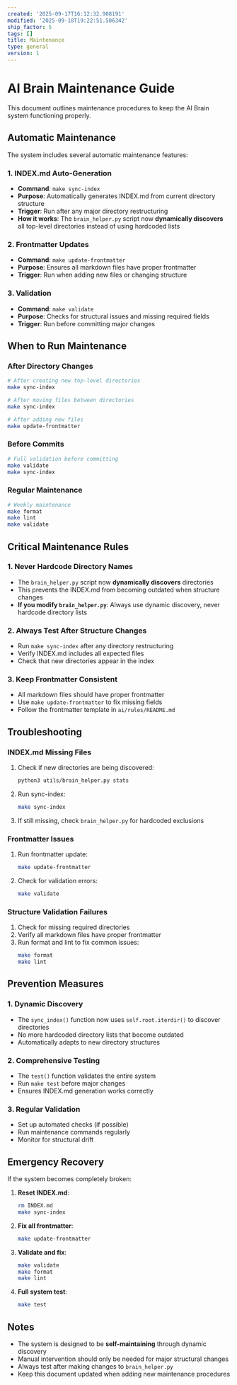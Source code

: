 ```yaml
---
created: '2025-09-17T16:12:32.908191'
modified: '2025-09-18T19:22:51.506342'
ship_factor: 5
tags: []
title: Maintenance
type: general
version: 1
---
```


# AI Brain Maintenance Guide

This document outlines maintenance procedures to keep the AI Brain system functioning properly.

## Automatic Maintenance

The system includes several automatic maintenance features:

### 1. INDEX.md Auto-Generation
- **Command**: `make sync-index`
- **Purpose**: Automatically generates INDEX.md from current directory structure
- **Trigger**: Run after any major directory restructuring
- **How it works**: The `brain_helper.py` script now **dynamically discovers** all top-level directories instead of using hardcoded lists

### 2. Frontmatter Updates
- **Command**: `make update-frontmatter`
- **Purpose**: Ensures all markdown files have proper frontmatter
- **Trigger**: Run when adding new files or changing structure

### 3. Validation
- **Command**: `make validate`
- **Purpose**: Checks for structural issues and missing required fields
- **Trigger**: Run before committing major changes

## When to Run Maintenance

### After Directory Changes
```bash
# After creating new top-level directories
make sync-index

# After moving files between directories
make sync-index

# After adding new files
make update-frontmatter
```

### Before Commits
```bash
# Full validation before committing
make validate
make sync-index
```

### Regular Maintenance
```bash
# Weekly maintenance
make format
make lint
make validate
```

## Critical Maintenance Rules

### 1. Never Hardcode Directory Names
- The `brain_helper.py` script now **dynamically discovers** directories
- This prevents the INDEX.md from becoming outdated when structure changes
- **If you modify `brain_helper.py`**: Always use dynamic discovery, never hardcode directory lists

### 2. Always Test After Structure Changes
- Run `make sync-index` after any directory restructuring
- Verify INDEX.md includes all expected files
- Check that new directories appear in the index

### 3. Keep Frontmatter Consistent
- All markdown files should have proper frontmatter
- Use `make update-frontmatter` to fix missing fields
- Follow the frontmatter template in `ai/rules/README.md`

## Troubleshooting

### INDEX.md Missing Files
1. Check if new directories are being discovered:
   ```bash
   python3 utils/brain_helper.py stats
   ```
2. Run sync-index:
   ```bash
   make sync-index
   ```
3. If still missing, check `brain_helper.py` for hardcoded exclusions

### Frontmatter Issues
1. Run frontmatter update:
   ```bash
   make update-frontmatter
   ```
2. Check for validation errors:
   ```bash
   make validate
   ```

### Structure Validation Failures
1. Check for missing required directories
2. Verify all markdown files have proper frontmatter
3. Run format and lint to fix common issues:
   ```bash
   make format
   make lint
   ```

## Prevention Measures

### 1. Dynamic Discovery
- The `sync_index()` function now uses `self.root.iterdir()` to discover directories
- No more hardcoded directory lists that become outdated
- Automatically adapts to new directory structures

### 2. Comprehensive Testing
- The `test()` function validates the entire system
- Run `make test` before major changes
- Ensures INDEX.md generation works correctly

### 3. Regular Validation
- Set up automated checks (if possible)
- Run maintenance commands regularly
- Monitor for structural drift

## Emergency Recovery

If the system becomes completely broken:

1. **Reset INDEX.md**:
   ```bash
   rm INDEX.md
   make sync-index
   ```

2. **Fix all frontmatter**:
   ```bash
   make update-frontmatter
   ```

3. **Validate and fix**:
   ```bash
   make validate
   make format
   make lint
   ```

4. **Full system test**:
   ```bash
   make test
   ```

## Notes

- The system is designed to be **self-maintaining** through dynamic discovery
- Manual intervention should only be needed for major structural changes
- Always test after making changes to `brain_helper.py`
- Keep this document updated when adding new maintenance procedures